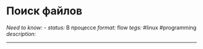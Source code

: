 # Поиск файлов
*Need to know:* -
*status:* В процессе
*format:* flow
*tegs:* #linux #programming
*description:*

---